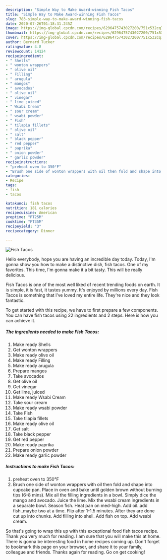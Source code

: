 ```yaml
---
description: "Simple Way to Make Award-winning Fish Tacos"
title: "Simple Way to Make Award-winning Fish Tacos"
slug: 783-simple-way-to-make-award-winning-fish-tacos
date: 2020-07-26T01:18:31.245Z
image: https://img-global.cpcdn.com/recipes/6296475743027200/751x532cq70/fish-tacos-recipe-main-photo.jpg
thumbnail: https://img-global.cpcdn.com/recipes/6296475743027200/751x532cq70/fish-tacos-recipe-main-photo.jpg
cover: https://img-global.cpcdn.com/recipes/6296475743027200/751x532cq70/fish-tacos-recipe-main-photo.jpg
author: Bernard Tucker
ratingvalue: 4.8
reviewcount: 14124
recipeingredient:
- " Shells"
- " wonton wrappers"
- " olive oil"
- " Filling"
- " arugula"
- " mangos"
- " avocados"
- " olive oil"
- " vinegar"
- " lime juiced"
- " Wsabi Cream"
- " sour cream"
- " wsabi powder"
- " Fish"
- " tilapia fillets"
- " olive oil"
- " salt"
- " black pepper"
- " red pepper"
- " paprika"
- " onion powder"
- " garlic powder"
recipeinstructions:
- "preheat oven to 350°F"
- "Brush one side of wonton wrappers with oil then fold and shape into cupcake pan. Place in oven and bake until golden brown without burning tips (6-8 mins). Mix all the filling ingredients in a bowl. Simply dice the mango and avocado. Juice the lime. Mix the wsabi cream ingredients in a separate bowl. Season fish. Heat pan on med-high. Add oil..add fish..maybe two at a time. Flip after 1-1.5 minutes. After they are done cut up into chunks. Add filling into shell. Add fish on top.  Add wsabi cream."
categories:
- Recipe
tags:
- fish
- tacos

katakunci: fish tacos 
nutrition: 181 calories
recipecuisine: American
preptime: "PT25M"
cooktime: "PT35M"
recipeyield: "3"
recipecategory: Dinner

---
```



![Fish Tacos](https://img-global.cpcdn.com/recipes/6296475743027200/751x532cq70/fish-tacos-recipe-main-photo.jpg)

Hello everybody, hope you are having an incredible day today. Today, I'm gonna show you how to make a distinctive dish, fish tacos. One of my favorites. This time, I'm gonna make it a bit tasty. This will be really delicious.



Fish Tacos is one of the most well liked of recent trending foods on earth. It is simple, it is fast, it tastes yummy. It's enjoyed by millions every day. Fish Tacos is something that I've loved my entire life. They're nice and they look fantastic.


To get started with this recipe, we have to first prepare a few components. You can have fish tacos using 22 ingredients and 2 steps. Here is how you can achieve it.

<!--inarticleads1-->

##### The ingredients needed to make Fish Tacos:

1. Make ready  Shells
1. Get  wonton wrappers
1. Make ready  olive oil
1. Make ready  Filling
1. Make ready  arugula
1. Prepare  mangos
1. Take  avocados
1. Get  olive oil
1. Get  vinegar
1. Get  lime, juiced
1. Make ready  Wsabi Cream
1. Take  sour cream
1. Make ready  wsabi powder
1. Take  Fish
1. Take  tilapia fillets
1. Make ready  olive oil
1. Get  salt
1. Take  black pepper
1. Get  red pepper
1. Make ready  paprika
1. Prepare  onion powder
1. Make ready  garlic powder




<!--inarticleads2-->

##### Instructions to make Fish Tacos:

1. preheat oven to 350°F
1. Brush one side of wonton wrappers with oil then fold and shape into cupcake pan. Place in oven and bake until golden brown without burning tips (6-8 mins). Mix all the filling ingredients in a bowl. Simply dice the mango and avocado. Juice the lime. Mix the wsabi cream ingredients in a separate bowl. Season fish. Heat pan on med-high. Add oil..add fish..maybe two at a time. Flip after 1-1.5 minutes. After they are done cut up into chunks. Add filling into shell. Add fish on top.  Add wsabi cream.




So that's going to wrap this up with this exceptional food fish tacos recipe. Thank you very much for reading. I am sure that you will make this at home. There is gonna be interesting food in home recipes coming up. Don't forget to bookmark this page on your browser, and share it to your family, colleague and friends. Thanks again for reading. Go on get cooking!
